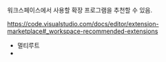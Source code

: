 
워크스페이스에서 사용할 확장 프로그램을 추천할 수 있음.

https://code.visualstudio.com/docs/editor/extension-marketplace#_workspace-recommended-extensions

- 멀티루트
- 